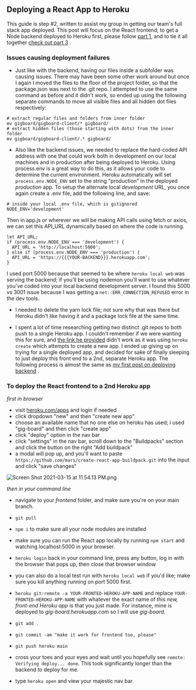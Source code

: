 ## Deploying a React App to Heroku

This guide is step #2, written to assist my group in getting our team's full stack app deployed. This post will focus on the React frontend; to get a Node backend deployed to Heroku first, please follow [part 1](https://blog.benhammond.tech/deploying-a-node-express-backend-to-heroku), and to tie it all together  [check out part 3](https://blog.benhammond.tech/connecting-your-deployed-frontend-backend-and-mongodb-atlas-database) .

### Issues causing deployment failures
- Just like with the backend, having our files inside a subfolder was causing issues. There may have been some other work around but once I again I moved the files to the floor of the project folder, so that the package.json was next to the .git repo. I attempted to use the same command as before and it didn't work, so ended up using the following separate commands to move all visible files and all hidden dot files respectively: 
```
# extract regular files and folders from inner folder
mv gigboard/gigboard-client/* gigboard/
# extract hidden files (those starting with dots) from the inner folder
mv gigboard/gigboard-client/.* gigboard/
```
- Also like the backend issues, we needed to replace the hard-coded API address with one that could work both in development on our local machines and in production after being deployed to Heroku. Using process.env is a great way to do this, as it allows your code to determine the current environment. Heroku automatically will set ```process.env.NODE_ENV``` set to the string "production" in the deployed *production* app. To setup the alternate local *development* URL, you once again create a .env file, add the following line, and save: 
```
# inside your local .env file, which is gitignored
NODE_ENV='development'
```
Then in app.js or wherever we will be making API calls using fetch or axios, we can set this API_URL dynamically based on where the code is running. 
```
let API_URL;
if (process.env.NODE_ENV === 'development') {
  API_URL = 'http://localhost:5000';
} else if (process.env.NODE_ENV === 'production') {
  API_URL = 'https://{{{YOUR-BACKEND}}}.herokuapp.com';
}
```
I used port 5000 because that seemed to be where ```heroku local web``` was serving the backend; if you'll be using nodemon you'll want to use whatever you've coded into your local backend development server. I found this 5000 vs 3001 issue because I was getting a ```net::ERR_CONNECTION_REFUSED``` error in the dev tools. 

- I needed to delete the yarn lock file; not sure why that was there but Heroku didn't like having it and a package lock file at the same time. 

- I spent a lot of time researching getting *two* distinct .git repos to both push to a single Heroku app. I couldn't remember if we were wanting this for sure, and [the link he provided](https://hackmd.io/0pMhDK66T6W2dkDv4UfH2g?view) didn't work as it was using ```heroku create``` which attempts to create a new app. I ended up giving up on trying for a single deployed app, and decided for sake of finally sleeping to just deploy this front end to a 2nd, separate Heroku app. The following process is almost the same as  [my first post on deploying backend](https://benhammond.tech/deploying-our-team-project-backend-to-heroku) .  

### To deploy the React frontend to a 2nd Heroku app

_first in browser_

- visit [heroku.com/apps](https://dashboard.heroku.com/apps) and login if needed
- click dropdown "new" and then "create new app"
- choose an available name that no one else on heroku has used; i used "gig-board" and then click "create app"
- click "deploy" option in the nav bar
- click "settings" in the nav bar, scroll down to the "Buildpacks" section and click the button on the right "Add buildpack"
- a modal will pop up, and you'll want to paste ```https://github.com/mars/create-react-app-buildpack.git``` into the input and click "save changes"

![Screen Shot 2021-03-15 at 11.54.13 PM.png](https://cdn.hashnode.com/res/hashnode/image/upload/v1615874276634/GZ7FFzHSu.png)


_then in your command line_

- navigate to your *frontend* folder, and make sure you're on your main branch.
- ```git pull```
- ```npm i``` to make sure all your node modules are installed
- make sure you can run the React app locally by running ```npm start``` and watching localhost:5000 in your browser. 
- ```heroku login``` back in your command line, press any button, log in with the browser that pops up, then close that browser window
- you can also do a local test run with ```heroku local web``` if you'd like; make sure you kill anything running on port 5000 first. 

- ```heroku git:remote -a YOUR-FRONTED-HEROKU-APP-NAME``` and replace ```YOUR-FRONTED-HEROKU-APP-NAME``` with whatever the exact name of this *new, front-end Heroku app* is that you just made. For instance, mine is deployed to *gig-board.herokuapp.com* so I will use *gig-board*.
- ```git add .```
- ```git commit -am "make it work for frontend too, please"```
- ```git push heroku main```
- cross your toes and your eyes and wait until you hopefully see ```remote: Verifying deploy... done```. This took significantly longer than the backend to deploy for me.
- type ```heroku open``` and view your majestic nav bar.










